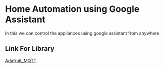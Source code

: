 # Home Automation using Google Assistant
In this we can control the appliances using google assistant from anywhere

## Link For Library
[Adafruit_MQTT](https://github.com/adafruit/Adafruit_MQTT_Library.git)
